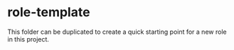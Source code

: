 role-template
===

This folder can be duplicated to create a quick starting point for a new role in this project.
